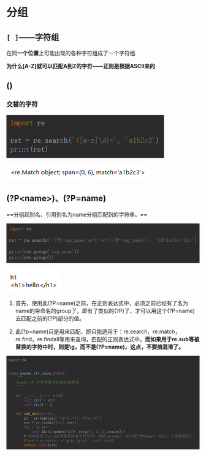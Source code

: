 

# 分组

## `[ ]`——字符组

在同**一个位置**上可能出现的各种字符组成了一个字符组.

**为什么[A-Z]就可以匹配A到Z的字符——正则是根据ASCII来的**

## ()

### 交替的字符

![1554885944069](分组.assets/1554885944069.png)

![1554885996995](分组.assets/1554885996995.png)



## (?P\<name>)、(?P=name)

==分组起别名、引用别名为name分组匹配到的字符串。==

![1554886017997](分组.assets/1554886017997.png)

![1554886026020](分组.assets/1554886026020.png)

1. 首先，使用此(?P=name)之前，在正则表达式中，必须之前已经有了名为name的带命名的group了，即有了类似的(?P<name>)了，才可以用这个(?P=name)去匹配之前的(?P<name>)部分的值。

2. 此(?p=name)只是用来匹配，即只能适用于：re.search，re.match，re.find，re.findall等用来查询，匹配的正则表达式中。**而如果用于re.sub等被替换的字符中时，则是\g<name>，而不是(?P=name)，这点，不要搞混淆了。**

![1558861215473](分组.assets/1558861215473.png)